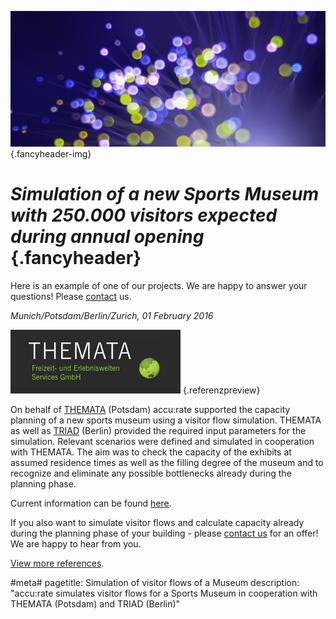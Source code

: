 ![](/img/accurate-bild-3.jpg) {.fancyheader-img}
# *Simulation of a new Sports Museum with 250.000 visitors expected during annual opening* {.fancyheader}

Here is an example of one of our projects. We are happy to answer your questions! Please [contact](kontakt) us.

*Munich/Potsdam/Berlin/Zurich, 01 February 2016*

[![Logo THEMATA](img/referenzen/themata-logo.png)](http://www.themata.de/) {.referenzpreview}

On behalf of [THEMATA](http://www.themata.de/) (Potsdam) accu:rate supported the capacity planning of a new sports museum using a visitor flow simulation. THEMATA as well as [TRIAD](https://www.triad.de/de/projekte/fifa-world-football-museum/) (Berlin) provided the required input parameters for the simulation. Relevant scenarios were defined and simulated in cooperation with THEMATA. The aim was to check the capacity of the exhibits at assumed residence times as well as the filling degree of the museum and to recognize and eliminate any possible bottlenecks already during the planning phase.

Current information can be found [here](http://de.fifamuseum.com/about/media/press-releases/fifa-welt-fussball-museum-eroffnungstermin-steht-2609754/#).

If you also want to simulate visitor flows and calculate capacity already during the planning phase of your building - please [contact us](kontakt) for an offer! We are happy to hear from you.

[View more references](referenzen).


#meta#
pagetitle: Simulation of visitor flows of a Museum
description: "accu:rate simulates visitor flows for a Sports Museum in cooperation with THEMATA (Potsdam) and TRIAD (Berlin)"


